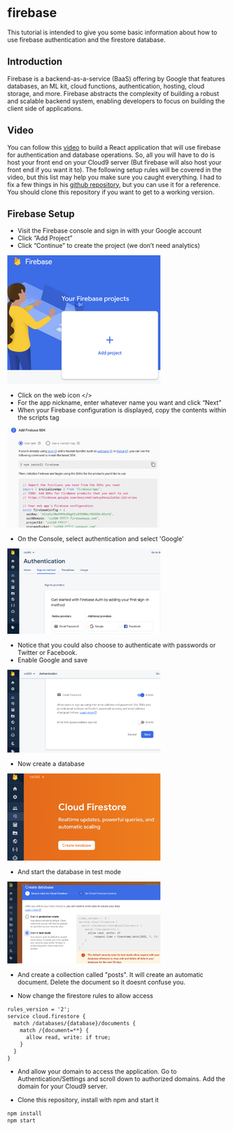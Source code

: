 # firebase
This tutorial is intended to give you some basic information about how to use firebase authentication and the firestore database.
## Introduction
Firebase is a backend-as-a-service (BaaS) offering by Google that features databases, an ML kit, cloud functions, authentication, hosting, cloud storage, and more. Firebase abstracts the complexity of building a robust and scalable backend system, enabling developers to focus on building the client side of applications.
## Video
You can follow this [video](https://youtu.be/zL0dKETbCNE) to build a React application that will use firebase for authentication and database operations.  So, all you will have to do is host your front end on your Cloud9 server (But firebase will also host your front end if you want it to).  The following setup rules will be covered in the video, but this list may help you make sure you caught everything.  I had to fix a few things in his [github repository](https://github.com/machadop1407/react-firebase-blog-website.git), but you can use it for a reference.  You should clone this repository if you want to get to a working version.


## Firebase Setup

* Visit the Firebase console and sign in with your Google account
* Click “Add Project”
* Click “Continue” to create the project (we don’t need analytics)

<img src="images/add.png" width="350">

* Click on the web icon </>
* For the app nickname, enter whatever name you want and click “Next”
* When your Firebase configuration is displayed, copy the contents within the scripts tag

<img src="images/config.png" width="350">

* On the Console, select authentication and select 'Google'

<img src="images/auth.png" width="350">

* Notice that you could also choose to authenticate with passwords or Twitter or Facebook.
* Enable Google and save

<img src="images/auth1.png" width="350">

* Now create a database

<img src="images/database.png" width="350">

* And start the database in test mode

<img src="images/testmode.png" width="350">

* And create a collection called "posts".  It will create an automatic document.  Delete the document so it doesnt confuse you.

* Now change the firestore rules to allow access
```
rules_version = '2';
service cloud.firestore {
  match /databases/{database}/documents {
    match /{document=**} {
      allow read, write: if true;
    }
  }
}
```
* And allow your domain to access the application.  Go to Authentication/Settings and scroll down to authorized domains.  Add the domain for your Cloud9 server.

* Clone this repository, install with npm and start it
```
npm install
npm start
```
